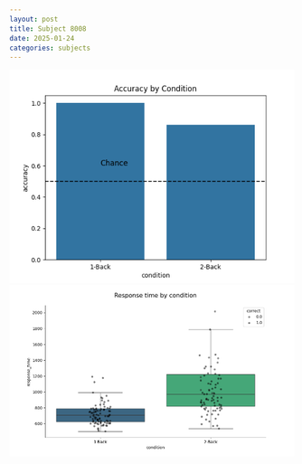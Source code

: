 ```yaml
---
layout: post
title: Subject 8008
date: 2025-01-24
categories: subjects
---
```


![](data/8008/run-20/8008_ATS_acc.png)
![](data/8008/run-20/8008_ATS_rt.png)
